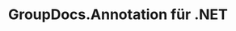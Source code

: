 ---
title: GroupDocs.Annotation für .NET
type: docs
weight: 10
url: /de/net/
description: GroupDocs.Annotation für .NET-API-Referenzen enthalten Beispiele, Codeausschnitte und API-Dokumentation. Es stellt Namespaces, Klassen, Schnittstellen und andere API-Details bereit.
is_root: true
---